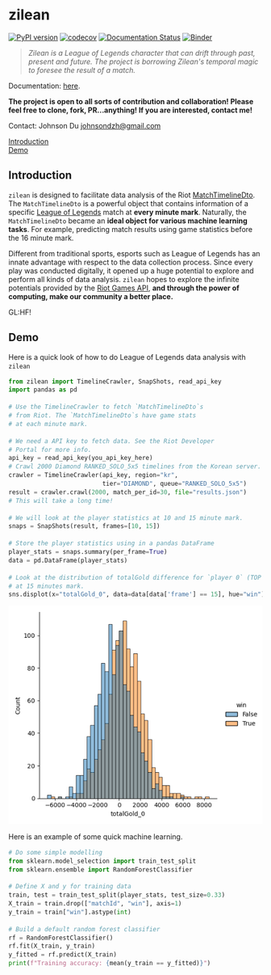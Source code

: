 # zilean

[![PyPI version](https://badge.fury.io/py/zilean.svg)](https://badge.fury.io/py/zilean) [![codecov](https://codecov.io/gh/JohnsonJDDJ/zilean/branch/main/graph/badge.svg?token=FF4RCILBK9)](https://codecov.io/gh/JohnsonJDDJ/zilean) [![Documentation Status](https://readthedocs.org/projects/zilean/badge/?version=v0.0.2)](https://zilean.readthedocs.io/en/v0.0.2/?badge=v0.0.2) [![Binder](https://mybinder.org/badge_logo.svg)](https://mybinder.org/v2/gh/JohnsonJDDJ/zilean/HEAD?labpath=examples%2Fexamples.ipynb)

> _Zilean is a League of Legends character that can drift through past, present and future. The project is borrowing Zilean's temporal magic to foresee the result of a match._

Documentation: [here](https://zilean.readthedocs.io/).

**The project is open to all sorts of contribution and collaboration! Please feel free to clone, fork, PR...anything! If you are interested, contact me!**

Contact: Johnson Du <johnsondzh@gmail.com>

[Introduction](#Introduction)\
[Demo](#Demo)

## Introduction

`zilean` is designed to facilitate data analysis of the Riot [MatchTimelineDto](https://developer.riotgames.com/apis#match-v5/GET_getTimeline). The `MatchTimelineDto` is a powerful object that contains information of a specific [League of Legends](https://leagueoflegends.com/) match at **every minute mark**. Naturally, the `MatchTimelineDto` became an **ideal object for various machine learning tasks**. For example, predicting match results using game statistics before the 16 minute mark.

Different from traditional sports, esports such as League of Legends has an innate advantage with respect to the data collection process. Since every play was conducted digitally, it opened up a huge potential to explore and perform all kinds of data analysis. `zilean` hopes to explore the infinite potentials provided by the [Riot Games API](https://developer.riotgames.com/), **and through the power of computing, make our community a better place.**

GL:HF!

## Demo

Here is a quick look of how to do League of Legends data analysis with `zilean`

```python
from zilean import TimelineCrawler, SnapShots, read_api_key
import pandas as pd

# Use the TimelineCrawler to fetch `MatchTimelineDto`s 
# from Riot. The `MatchTimelineDto`s have game stats 
# at each minute mark.

# We need a API key to fetch data. See the Riot Developer
# Portal for more info.
api_key = read_api_key(you_api_key_here)
# Crawl 2000 Diamond RANKED_SOLO_5x5 timelines from the Korean server.
crawler = TimelineCrawler(api_key, region="kr", 
                          tier="DIAMOND", queue="RANKED_SOLO_5x5")
result = crawler.crawl(2000, match_per_id=30, file="results.json")
# This will take a long time!

# We will look at the player statistics at 10 and 15 minute mark.
snaps = SnapShots(result, frames=[10, 15])

# Store the player statistics using in a pandas DataFrame
player_stats = snaps.summary(per_frame=True)
data = pd.DataFrame(player_stats) 

# Look at the distribution of totalGold difference for `player 0` (TOP player)
# at 15 minutes mark.
sns.displot(x="totalGold_0", data=data[data['frame'] == 15], hue="win")
```

![demo_1.png](demo_1.png)

Here is an example of some quick machine learning.

```python
# Do some simple modelling
from sklearn.model_selection import train_test_split
from sklearn.ensemble import RandomForestClassifier

# Define X and y for training data
train, test = train_test_split(player_stats, test_size=0.33)
X_train = train.drop(["matchId", "win"], axis=1)
y_train = train["win"].astype(int)

# Build a default random forest classifier
rf = RandomForestClassifier()
rf.fit(X_train, y_train)
y_fitted = rf.predict(X_train)
print(f"Training accuracy: {mean(y_train == y_fitted)}")
```
